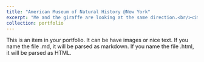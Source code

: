 ```yaml
---
title: "American Museum of Natural History @New York"
excerpt: "Me and the giraffe are looking at the same direction.<br/><img src='https://nansunpku.github.io/portfolio/images/portfolio1.JPG'>"
collection: portfolio
---
```


This is an item in your portfolio. It can be have images or nice text. If you name the file .md, it will be parsed as markdown. If you name the file .html, it will be parsed as HTML. 
